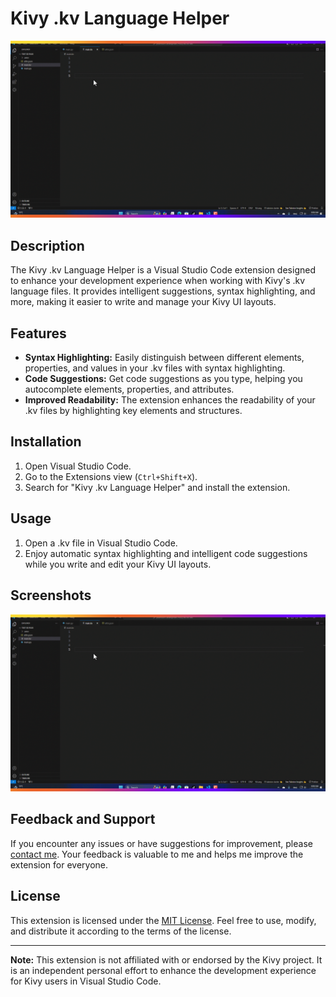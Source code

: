 # Kivy .kv Language Helper

![Extension Screenshot](images/kv_helper_explain.gif)

## Description
The Kivy .kv Language Helper is a Visual Studio Code extension designed to enhance your development experience when working with Kivy's .kv language files. It provides intelligent suggestions, syntax highlighting, and more, making it easier to write and manage your Kivy UI layouts.

## Features
- **Syntax Highlighting:** Easily distinguish between different elements, properties, and values in your .kv files with syntax highlighting.
- **Code Suggestions:** Get code suggestions as you type, helping you autocomplete elements, properties, and attributes.
- **Improved Readability:** The extension enhances the readability of your .kv files by highlighting key elements and structures.

## Installation
1. Open Visual Studio Code.
2. Go to the Extensions view (`Ctrl+Shift+X`).
3. Search for "Kivy .kv Language Helper" and install the extension.

## Usage
1. Open a .kv file in Visual Studio Code.
2. Enjoy automatic syntax highlighting and intelligent code suggestions while you write and edit your Kivy UI layouts.

## Screenshots
![Syntax Highlighting](images/kv_helper_explain.gif)

## Feedback and Support
If you encounter any issues or have suggestions for improvement, please [contact me](nsitiliem@gmail.com). Your feedback is valuable to me and helps me improve the extension for everyone.

## License
This extension is licensed under the [MIT License](LICENSE.md). Feel free to use, modify, and distribute it according to the terms of the license.

---

**Note:** This extension is not affiliated with or endorsed by the Kivy project. It is an independent personal effort to enhance the development experience for Kivy users in Visual Studio Code.

